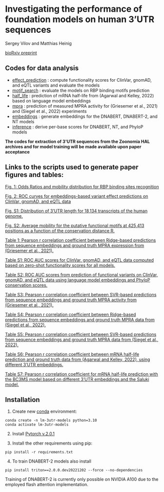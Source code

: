 # Investigating the performance of foundation models on human 3’UTR sequences

Sergey Vilov and Matthias Heinig

[bioRxiv preprint](https://www.biorxiv.org/content/10.1101/2024.02.09.579631v1)

## Codes for data analysis

* [effect_prediction](effect_prediction/) : compute functionality scores for ClinVar, gnomAD, and eQTL variants and evaluate the models
* [motif_search](motif_search/) : evaluate the models on RBP binding motifs prediction
* [half_life](half_life/) : prediction of mRNA half-life from (Agarwal and Kelley, 2022) based on language model embeddings
* [mpra](mpra/) : prediction of measured MPRA activity for (Griesemer et al., 2021) and (Siegel et al., 2022) experiments
* [embeddings](embeddings/) : generate embeddings for the DNABERT, DNABERT-2, and NT models
* [inference](inference/) : derive per-base scores for DNABERT, NT, and PhyloP models

**The codes for extraction of 3'UTR sequences from the Zoonomia HAL archives and for model training will be made available upon paper acceptance**

## Links to the scripts used to generate paper figures and tables:

[Fig. 1: Odds Ratios and mobility distribution for RBP binding sites recognition](motif_search/plot_odds.ipynb)

[Fig. 2: ROC curves for embeddings-based variant effect predictions on ClinVar, gnomAD, and eQTL data](effect_prediction/analysis/auc/auc.ipynb)

[Fig. S1: Distribution of 3’UTR length for 18,134 transcripts of the human genome.](fasta_prep/unaligned/plot_3UTR.ipynb)

[Fig. S2: Average mobility for the putative functional motifs at 425,413 positions as a function of the conservation distance R.](motif_search/mobility/plots.ipynb)

[Table 1: Pearson r correlation coefficient between Ridge-based predictions from sequence embeddings and ground truth MPRA expression from (Griesemer et al., 2021).](mpra/mpra_griesemer_2021/regression/analyse.ipynb)

[Table S1: ROC AUC scores for ClinVar, gnomAD, and eQTL data computed based on zero-shot functionality scores for all models.](effect_prediction/analysis/auc/auc.ipynb)

[Table S2: ROC AUC scores from prediction of functional variants on ClinVar, gnomAD, and eQTL data using language model embeddings and PhyloP conservation scores.](effect_prediction/analysis/auc/auc.ipynb)

[Table S3: Pearson r correlation coefficient between SVR-based predictions from sequence embeddings and ground truth MPRA activity from (Griesemer et al., 2021).](mpra/mpra_griesemer_2021/regression/analyse.ipynb)

[Table S4: Pearson r correlation coefficient between Ridge-based predictions from sequence embeddings and ground truth MPRA data from (Siegel et al., 2022).](mpra/mpra_siegel_2022/regression/analyse.ipynb)

[Table S5: Pearson r correlation coefficient between SVR-based predictions from sequence embeddings and ground truth MPRA data from (Siegel et al., 2022).](mpra/mpra_siegel_2022/regression/analyse.ipynb)

[Table S6: Pearson r correlation coefficient between mRNA half-life prediction and ground truth data from (Agarwal and Kelley, 2022), using different 3’UTR embeddings.](half_life/regression/analyse.ipynb)

[Table S7: Pearson r correlation coefficient for mRNA half-life prediction with the BC3MS model based on different 3’UTR embeddings and the Saluki model.](half_life/regression/analyse.ipynb)

## Installation

1. Create new [conda](https://docs.conda.io/projects/conda/en/latest/user-guide/install/index.html) environment:

```
conda create -n lm-3utr-models python=3.10
conda activate lm-3utr-models
```
2. Install [Pytorch v.2.0.1](https://pytorch.org/)

3. Install the other requirements using pip:

```
pip install -r requirements.txt
```

4. To train DNABERT-2 models also install 
```
pip install triton==2.0.0.dev20221202 --force --no-dependencies
```

Training of DNABERT-2 is currently only possible on NVIDIA A100 due to the employed flash attention implementation.
